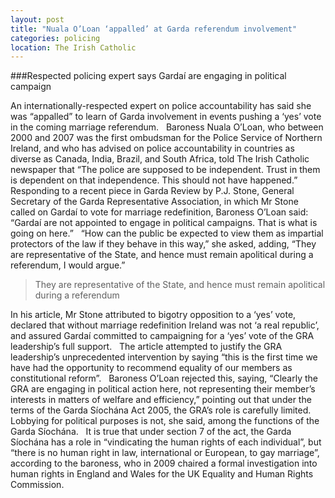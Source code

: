 ```yaml
---
layout: post
title: "Nuala O’Loan ‘appalled’ at Garda referendum involvement"
categories: policing
location: The Irish Catholic
---
```

###Respected policing expert says Gardaí are engaging in political campaign

An internationally-respected expert on police accountability has said she was “appalled” to learn of Garda involvement in events pushing a ‘yes’ vote in the coming marriage referendum.
 
Baroness Nuala O’Loan, who between 2000 and 2007 was the first ombudsman for the Police Service of Northern Ireland, and who has advised on police accountability in countries as diverse as Canada, India, Brazil, and South Africa, told The Irish Catholic newspaper that “The police are supposed to be independent. Trust in them is dependent on that independence. This should not have happened.”
 
Responding to a recent piece in Garda Review by P.J. Stone, General Secretary of the Garda Representative Association, in which Mr Stone called on Gardaí to vote for marriage redefinition, Baroness O’Loan said: “Gardaí are not appointed to engage in political campaigns. That is what is going on here.”
 
“How can the public be expected to view them as impartial protectors of the law if they behave in this way,” she asked, adding, “They are representative of the State, and hence must remain apolitical during a referendum, I would argue.”
 
> They are representative of the State, and hence must remain apolitical during a referendum

In his article, Mr Stone attributed to bigotry opposition to a ‘yes’ vote, declared that without marriage redefinition Ireland was not ‘a real republic’, and assured Gardaí committed to campaigning for a ‘yes’ vote of the GRA leadership’s full support.
 
The article attempted to justify the GRA leadership’s unprecedented intervention by saying “this is the first time we have had the opportunity to recommend equality of our members as constitutional reform”.
 
Baroness O’Loan rejected this, saying, “Clearly the GRA are engaging in political action here, not representing their member’s interests in matters of welfare and efficiency,” pointing out that under the terms of the Garda Síochána Act 2005, the GRA’s role is carefully limited.
 
Lobbying for political purposes is not, she said, among the functions of the Garda Síochána.
 
It is true that under section 7 of the act, the Garda Síochána has a role in “vindicating the human rights of each individual”, but “there is no human right in law, international or European, to gay marriage”, according to the baroness, who in 2009 chaired a formal investigation into human rights in England and Wales for the UK Equality and Human Rights Commission.